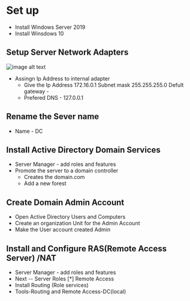 # Set up
- Install Windows Server 2019
- Install Winsdows 10
## Setup Server Network Adapters
![image alt text](../../Nonsense/Setup%20Server%20Network%20Adapters.png)
- Assingn Ip Address to internal adapter
  - Give the Ip Address 172.16.0.1 Subnet mask 255.255.255.0 Defult gateway -
  - Prefered DNS - 127.0.0.1
## Rename the Sever name
 - Name - DC
## Install Active Directory Domain Services
- Server Manager - add roles and features
- Promote the server to a domain controller
  - Creates the domain.com
  - Add a new forest
## Create Domain Admin Account
- Open Active Directory Users and Computers
- Create an organization Unit for the Admin Account
- Make the User account created Admin
## Install and Configure RAS(Remote Access Server) /NAT
- Server Manager - add roles and features
- Next -- Server Roles [*] Remote Access
- Install Routing (Role services)
- Tools-Routing and Remote Access-DC(local)